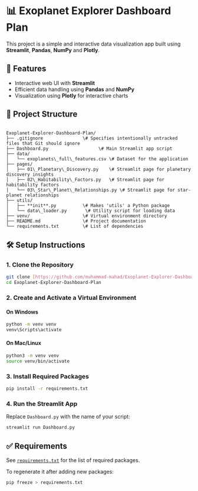 # 📊 Exoplanet Explorer Dashboard Plan

This project is a simple and interactive data visualization app built using **Streamlit**, **Pandas**, **NumPy** and **Plotly**.

## 🚀 Features

- Interactive web UI with **Streamlit**
- Efficient data handling using **Pandas** and **NumPy**
- Visualization using **Plotly** for interactive charts

## 📁 Project Structure

```

Exoplanet-Explorer-Dashboard-Plan/
├── .gitignore               \# Specifies intentionally untracked files that Git should ignore
├── Dashboard.py                   \# Main Streamlit app script
├── data/
│   └── exoplanets\_full\_features.csv \# Dataset for the application
├── pages/
│   ├── 01\_Planetary\_Discovery.py    \# Streamlit page for planetary discovery insights
│   ├── 02\_Habitability\_Factors.py   \# Streamlit page for habitability factors
│   └── 03\_Star\_Planet\_Relationships.py \# Streamlit page for star-planet relationships
├── utils/
│   ├── **init**.py          \# Makes 'utils' a Python package
│   └── data\_loader.py       \# Utility script for loading data
├── venv/                    \# Virtual environment directory
├── README.md                \# Project documentation
└── requirements.txt         \# List of dependencies

````

## 🛠️ Setup Instructions

### 1. Clone the Repository

```bash
git clone [https://github.com/muhammad-mahad/Exoplanet-Explorer-Dashboard-Plan.git](https://github.com/muhammad-mahad/Exoplanet-Explorer-Dashboard-Plan.git)
cd Exoplanet-Explorer-Dashboard-Plan
````

### 2\. Create and Activate a Virtual Environment

#### On Windows

```bash
python -m venv venv
venv\Scripts\activate
```

#### On Mac/Linux

```bash
python3 -m venv venv
source venv/bin/activate
```

### 3\. Install Required Packages

```bash
pip install -r requirements.txt
```

### 4\. Run the Streamlit App

Replace `Dashboard.py` with the name of your script:

```bash
streamlit run Dashboard.py
```

## ✅ Requirements

See [`requirements.txt`](https://www.google.com/search?q=./requirements.txt) for the list of required packages.

To regenerate it after adding new packages:

```bash
pip freeze > requirements.txt
```
